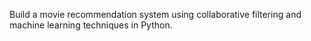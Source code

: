 Build a movie recommendation system
using collaborative filtering and machine
learning techniques in Python.
